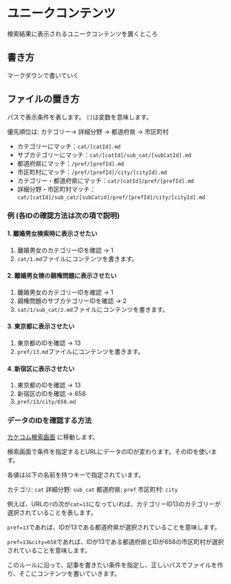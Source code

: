 # ユニークコンテンツ

検索結果に表示されるユニークコンテンツを置くところ

## 書き方

マークダウンで書いていく

## ファイルの置き方
パスで表示条件を表します。
`[]`は変数を意味します。

優先順位は: カテゴリー→ 詳細分野 → 都道府県 → 市区町村

- カテゴリーにマッチ：`cat/[catId].md`
- サブカテゴリーにマッチ：`cat/[catId]/sub_cat/[subCatId].md`
- 都道府県にマッチ：`/pref/[prefId].md`
- 市区町村にマッチ：`/pref/[prefId]/city/[cityId].md`
- カテゴリー・都道府県にマッチ：`cat/[catId]/pref/[prefId].md`
- 詳細分野・市区町村マッチ：`cat/[catId]/sub_cat/[subCatid]/pref/[prefId]/city/[cityId].md`

### 例 (各IDの確認方法は次の項で説明)

#### 1. 離婚男女検索時に表示させたい

1. 離婚男女のカテゴリーIDを確認 -> 1
2. `cat/1.md`ファイルにコンテンツを書きます。

#### 2. 離婚男女検の親権問題に表示させたい

1. 離婚男女のカテゴリーIDを確認 -> 1
2. 親権問題のサブカテゴリーIDを確認 -> 2
3. `cat/1/sub_cat/2.md`ファイルにコンテンツを書きます。

#### 3. 東京都に表示させたい

1. 東京都のIDを確認 -> 13
2. `pref/13.md`ファイルにコンテンツを書きます。

#### 4. 新宿区に表示させたい

1. 東京都のIDを確認 -> 13
2. 新宿区のIDを確認 -> 658
3. `pref/13/city/658.md`

### データのIDを確認する方法
[カケコム検索画面](https://www.kakekomu.com/search) に移動します。

検索画面で条件を指定するとURLにデータのIDが変わります。そのIDを使います。

各値は以下の名前を持つキーで指定されています。

カテゴリ: `cat`
詳細分野: `sub_cat`
都道府県: `pref`
市区町村: `city`

例えば、URLの`?`の次が`cat=13`になっていれば、カテゴリーID13のカテゴリーが選択されていることを表します。

`pref=13`であれば、IDが13である都道府県が選択されていることを意味します。

`pref=13&city=658`であれば、IDが13である都道府県とIDが658の市区町村が選択されていることを意味します。

このルールに沿って、記事を書きたい条件を指定し、正しいパスでファイルを作り、そこにコンテンツを書いていきます。
